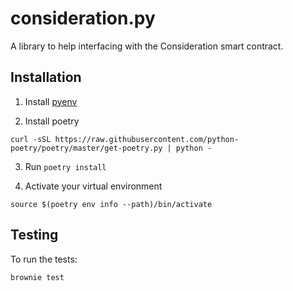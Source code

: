 # consideration.py

A library to help interfacing with the Consideration smart contract.

## Installation

1. Install [pyenv](https://github.com/pyenv/pyenv)

2. Install poetry

```
curl -sSL https://raw.githubusercontent.com/python-poetry/poetry/master/get-poetry.py | python -
```

3. Run `poetry install`

4. Activate your virtual environment

```
source $(poetry env info --path)/bin/activate
```

## Testing

To run the tests:

```bash
brownie test
```

